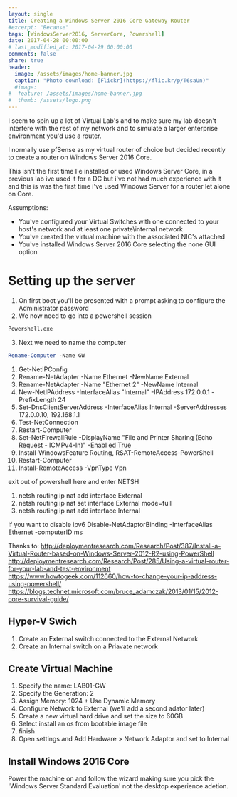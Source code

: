 ```yaml
---
layout: single
title: Creating a Windows Server 2016 Core Gateway Router
#excerpt: "Because"
tags: [WindowsServer2016, ServerCore, Powershell]
date: 2017-04-28 00:00:00
# last_modified_at: 2017-04-29 00:00:00
comments: false
share: true
header:
  image: /assets/images/home-banner.jpg
  caption: "Photo download: [Flickr](https://flic.kr/p/T6saUn)"
  #image:
#  feature: /assets/images/home-banner.jpg
#  thumb: /assets/logo.png
---
```

I seem to spin up a lot of Virtual Lab's and to make sure my lab doesn't interfere with the rest of my network and to simulate a larger enterprise environment you'd use a router.

I normally use pfSense as my virtual router of choice but decided recently to create a router on Windows Server 2016 Core.

This isn't the first time I'e installed or used Windows Server Core, in a previous lab ive used it for a DC but i've not had much experience with it and this is was the first time i've used Windows Server for a router let alone on Core.

Assumptions: 
- You've configured your Virtual Switches with one connected to your host's network and at least one private\internal network
- You've created the virtual machine with the associated NIC's attached
- You've installed Windows Server 2016 Core selecting the none GUI option

# Setting up the server
1. On first boot you'll be presented with a prompt asking to configure the Administrator password
2. We now need to go into a powershell session

```cmd
Powershell.exe
```

3. Next we need to name the computer

```Powershell
Rename-Computer -Name GW
```
1. Get-NetIPConfig
1. Rename-NetAdapter -Name Ethernet -NewName External
1. Rename-NetAdapter -Name "Ethernet 2" -NewName Internal
1. New-NetIPAddress -InterfaceAlias "Internal" -IPAddress 172.0.0.1 -PrefixLength 24
1. Set-DnsClientServerAddress -InterfaceAlias Internal -ServerAddresses 172.0.0.10, 192.168.1.1
1. Test-NetConnection
1. Restart-Computer
1. Set-NetFirewallRule -DisplayName "File and Printer Sharing (Echo Request - ICMPv4-In)" -Enabl
ed True
1. Install-WindowsFeature Routing, RSAT-RemoteAccess-PowerShell
1. Restart-Computer
1. Install-RemoteAccess -VpnType Vpn

exit out of powershell here and enter NETSH

1. netsh routing ip nat add interface External
1. netsh routing ip nat set interface External mode=full
1. netsh routing ip nat add interface Internal

If you want to disable ipv6
Disable-NetAdaptorBinding -InterfaceAlias Ethernet -computerID ms


Thanks to:
http://deploymentresearch.com/Research/Post/387/Install-a-Virtual-Router-based-on-Windows-Server-2012-R2-using-PowerShell
http://deploymentresearch.com/Research/Post/285/Using-a-virtual-router-for-your-lab-and-test-environment
https://www.howtogeek.com/112660/how-to-change-your-ip-address-using-powershell/
https://blogs.technet.microsoft.com/bruce_adamczak/2013/01/15/2012-core-survival-guide/







## Hyper-V Swich
1. Create an External switch connected to the External Network 
2. Create an Internal switch on a Priavate network

## Create Virtual Machine
1. Specify the name: LAB01-GW
2. Specify the Generation: 2
3. Assign Memory: 1024 + Use Dynamic Memory
4. Configure Network to External (we'll add a second adator later)
5. Create a new virtual hard drive and set the size to 60GB
6. Select install an os from bootable image file
7. finish
8. Open settings and Add Hardware > Network Adaptor and set to Internal

## Install Windows 2016 Core
Power the machine on and follow the wizard making sure you pick the 'Windows Server Standard Evaluation' not the desktop experience adetion.
